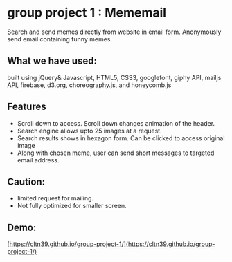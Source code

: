 # group project 1 : Mememail

Search and send memes directly from website in email form.
Anonymously send email containing funny memes.

## What we have used:

 built using jQuery& Javascript, HTML5, CSS3, googlefont, giphy API, mailjs API, firebase, d3.org, choreography.js, and honeycomb.js

## Features
- Scroll down to access. Scroll down changes animation of the header.
- Search engine allows upto 25 images at a request.
- Search results shows in hexagon form. Can be clicked to access original image
- Along with chosen meme, user can send short messages to targeted email address.

## Caution:
- limited request for mailing. 
- Not fully optimized for smaller screen.

## Demo:
[https://cltn39.github.io/group-project-1/](https://cltn39.github.io/group-project-1/)
